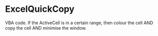 # ExcelQuickCopy

VBA code.
If the ActiveCell is in a certain range, then colour the cell AND copy the cell AND minimise the window.
